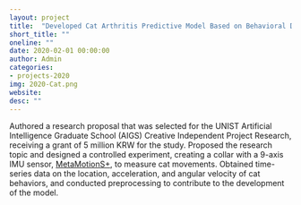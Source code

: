 ```yaml
---
layout: project
title:  "Developed Cat Arthritis Predictive Model Based on Behavioral Data"
short_title: ""
oneline: ""
date: 2020-02-01 00:00:00
author: Admin
categories:
- projects-2020
img: 2020-Cat.png
website: 
desc: ""
---
```

Authored a research proposal that was selected for the UNIST Artificial Intelligence Graduate School (AIGS) Creative Independent Project Research, receiving a grant of 5 million KRW for the study. Proposed the research topic and designed a controlled experiment, creating a collar with a 9-axis IMU sensor, [MetaMotionS+](https://mbientlab.com/store/metamotions-p/), to measure cat movements. Obtained time-series data on the location, acceleration, and angular velocity of cat behaviors, and conducted preprocessing to contribute to the development of the model.